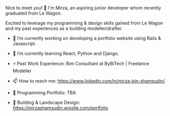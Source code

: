 Nice to meet you! 👋 I'm Mirza, an aspiring junior developer whom recently graduated from Le Wagon. 

Excited to leverage my programming & design skills gained from Le Wagon and my past experiences as a building modeller/drafter.

- 🔭 I’m currently working on developing a portfolio website using Rails & Javascript.

- 🌱 I’m currently learning React, Python and Django.

- ⚡ Past Work Experience: Bim Consultant at ByBiTech | Freelance Modeller

- 📫 How to reach me: https://www.linkedin.com/in/mirza-bin-shamsudin/

- 💼 Programming Portfolio: TBA
 
- 🏡 Building & Landscape Design: https://mirzashamsudin.wixsite.com/portfolio
